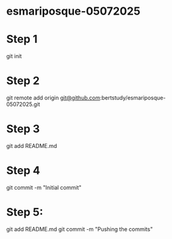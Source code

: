 # esmariposque-05072025

 # Step 1
git init

# Step 2
git remote add origin git@github.com:bertstudy/esmariposque-05072025.git

# Step 3
git add README.md

# Step 4
git commit -m "Initial commit"

# Step 5: 
git add README.md
git commit -m "Pushing the commits"